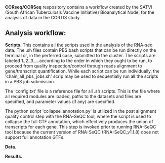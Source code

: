 
**CORseq/CORSeq** respository contains a workflow created by the SATVI (South African Tuberculosis Vaccine Initiative) Bioanalytical Node, for the analysis of data in the CORTIS study. 


**Analysis workflow:**
--------------------

**Scripts**. This contains all the scripts used in the analysis of the RNA-seq data. The .sh files contain PBS bash scripts that can be run directly on the terminal or, in the perferred case, submitted to the cluster. The scripts are labeled 1.,2.,3.,...according to the order in which they ought to be run, to proceed from quality inspection/control through reads alignment to gene/transcript quantification. While each script can be run individually, the 'chain_all_pbs_jobs.sh' scrip may be used to sequentially run all the scripts in a PBS job submission.

The 'config.txt' file is a reference file for all .sh scripts. This is the file where all required modules are loaded, paths to the datasets and files are specified, and parameter values (if any) are specified.

The python script 'collapse_annotation.py' is utilized in the post alignment quality control step with the RNA-SeQC tool, where the script is used to collapse the full GTF annotation, which effectively produces the union of transcripts for each gene. This step is invoked prior to running RNA-SeQC tool because the current version of RNA-SeQC (RNA-SeQC_v1.1.8) does not support full annotation GTFs.

**Data.** 

**Results.**
